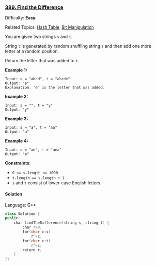 ### [389\. Find the Difference](https://leetcode.com/problems/find-the-difference/)

Difficulty: **Easy**

Related Topics: [Hash Table](https://leetcode.com/tag/hash-table/), [Bit Manipulation](https://leetcode.com/tag/bit-manipulation/)

You are given two strings `s` and `t`.

String `t` is generated by random shuffling string `s` and then add one more letter at a random position.

Return the letter that was added to `t`.

**Example 1:**

```
Input: s = "abcd", t = "abcde"
Output: "e"
Explanation: 'e' is the letter that was added.
```

**Example 2:**

```
Input: s = "", t = "y"
Output: "y"
```

**Example 3:**

```
Input: s = "a", t = "aa"
Output: "a"
```

**Example 4:**

```
Input: s = "ae", t = "aea"
Output: "a"
```

**Constraints:**

- `0 <= s.length <= 1000`
- `t.length == s.length + 1`
- `s` and `t` consist of lower-case English letters.

#### Solution

Language: **C++**

```c++
class Solution {
public:
    char findTheDifference(string s, string t) {
        char r=0;
        for(char c:s)
            r^=c;
        for(char c:t)
            r^=c;
        return r;
    }
};
```
